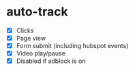 # auto-track

- [x] Clicks
- [x] Page view
- [x] Form submit (including hubspot events)
- [x] Video play/pause
- [x] Disabled if adblock is on
